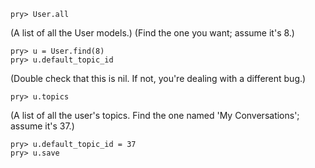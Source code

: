     pry> User.all
(A list of all the User models.)
(Find the one you want; assume it's 8.)

    pry> u = User.find(8)
    pry> u.default_topic_id
(Double check that this is nil.  If not, you're dealing with a different bug.)

    pry> u.topics
(A list of all the user's topics.  Find the one named 'My Conversations'; assume it's 37.)

    pry> u.default_topic_id = 37
    pry> u.save

